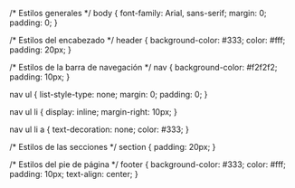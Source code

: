 /* Estilos generales */
body {
  font-family: Arial, sans-serif;
  margin: 0;
  padding: 0;
}

/* Estilos del encabezado */
header {
  background-color: #333;
  color: #fff;
  padding: 20px;
}

/* Estilos de la barra de navegación */
nav {
  background-color: #f2f2f2;
  padding: 10px;
}

nav ul {
  list-style-type: none;
  margin: 0;
  padding: 0;
}

nav ul li {
  display: inline;
  margin-right: 10px;
}

nav ul li a {
  text-decoration: none;
  color: #333;
}

/* Estilos de las secciones */
section {
  padding: 20px;
}

/* Estilos del pie de página */
footer {
  background-color: #333;
  color: #fff;
  padding: 10px;
  text-align: center;
}

